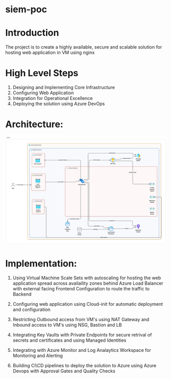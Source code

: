 # siem-poc

# Introduction 
The project is to create a highly available, secure and scalable solution for hosting web application in VM using nginx

# High Level Steps

1.	Designing and Implementing Core Infrastructure
2.	Configuring Web Application
3.	Integration for Operational Excellence
4.	Deploying the solution using Azure DevOps

# Architecture:

![alt text](image.png)


# Implementation:

1. Using Virtual Machine Scale Sets with autoscaling for hosting the web application spread across availaility zones behind Azure Load Balancer with external facing Frontend Configuration to route the traffic to Backend

2. Configuring web application using Cloud-init for automatic deployment and configuration

3. Restricting Outbound access from VM's using NAT Gateway and Inbound access to VM's using NSG, Bastion and LB

4. Integrating Key Vaults with Private Endpoints for secure retrival of secrets and certificates and using Managed Identities

5. Integrating with Azure Monitor and Log Analaytics Workspace for Monitoring and Alerting

6. Building CI\CD pipelines to deploy the solution to Azure using Azure Devops with Approval Gates and Quality Checks








